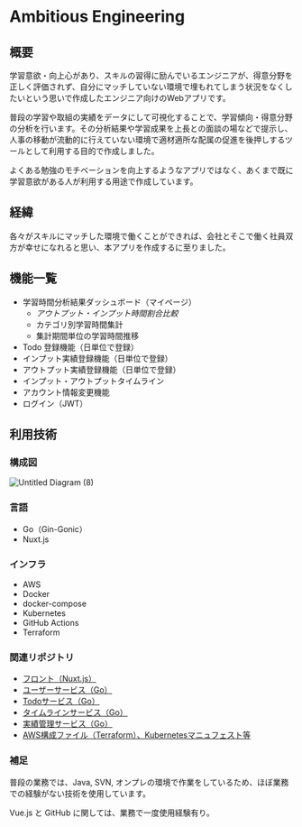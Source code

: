 # Ambitious Engineering

## 概要

学習意欲・向上心があり、スキルの習得に励んでいるエンジニアが、得意分野を正しく評価されず、自分にマッチしていない環境で埋もれてしまう状況をなくしたいという思いで作成したエンジニア向けのWebアプリです。

普段の学習や取組の実績をデータにして可視化することで、学習傾向・得意分野の分析を行います。その分析結果や学習成果を上長との面談の場などで提示し、人事の移動が流動的に行えていない環境で適材適所な配属の促進を後押しするツールとして利用する目的で作成しました。

よくある勉強のモチベーションを向上するようなアプリではなく、あくまで既に学習意欲がある人が利用する用途で作成しています。

## 経緯

各々がスキルにマッチした環境で働くことができれば、会社とそこで働く社員双方が幸せになれると思い、本アプリを作成するに至りました。

## 機能一覧

- 学習時間分析結果ダッシュボード（マイページ）
  - *アウトプット・インプット時間割合比較*
  - カテゴリ別学習時間集計
  - 集計期間単位の学習時間推移
- Todo 登録機能（日単位で登録）
- インプット実績登録機能（日単位で登録）
- アウトプット実績登録機能（日単位で登録）
- インプット・アウトプットタイムライン
- アカウント情報変更機能
- ログイン（JWT）

## 利用技術

### 構成図
![Untitled Diagram (8)](https://user-images.githubusercontent.com/72080660/102783682-a978d080-43de-11eb-9742-b8def9fea9c9.png)
### 言語

- Go（Gin-Gonic）
- Nuxt.js

### インフラ

- AWS
- Docker
- docker-compose
- Kubernetes
- GitHub Actions
- Terraform

### 関連リポジトリ
- [フロント（Nuxt.js）](https://github.com/nigoroku/amb-front)
- [ユーザーサービス（Go）](https://github.com/nigoroku/amb-user)
- [Todoサービス（Go）](https://github.com/nigoroku/amb-todo)
- [タイムラインサービス（Go）](https://github.com/nigoroku/amb-boad-list)
- [実績管理サービス（Go）](https://github.com/nigoroku/amb-achievement)
- [AWS構成ファイル（Terraform）、Kubernetesマニュフェスト等](https://github.com/nigoroku/amb-terraform-aws)

### 補足

普段の業務では、Java, SVN, オンプレの環境で作業をしているため、ほぼ業務での経験がない技術を使用しています。

Vue.js と GitHub に関しては、業務で一度使用経験有り。

